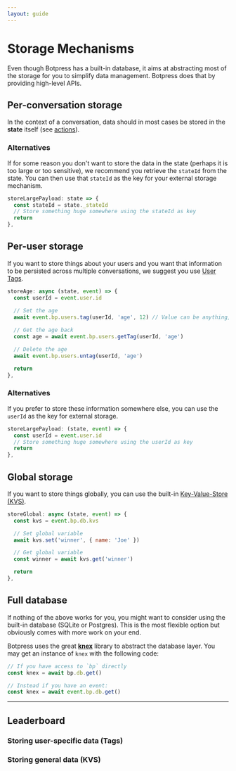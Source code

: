 ```yaml
---
layout: guide
---
```


# Storage Mechanisms

Even though Botpress has a built-in database, it aims at abstracting most of the storage for you to simplify data management. Botpress does that by providing high-level APIs.

## Per-conversation storage

In the context of a conversation, data should in most cases be stored in the **state** itself (see [actions](./actions)).

### Alternatives

If for some reason you don't want to store the data in the state (perhaps it is too large or too sensitive), we recommend you retrieve the `stateId` from the state. You can then use that `stateId` as the key for your external storage mechanism.

```js
storeLargePayload: state => {
  const stateId = state._stateId
  // Store something huge somewhere using the stateId as key
  return
},
```

## Per-user storage

If you want to store things about your users and you want that information to be persisted across multiple conversations, we suggest you use [User Tags](../advanced/tags).

```js
storeAge: async (state, event) => {
  const userId = event.user.id
  
  // Set the age
  await event.bp.users.tag(userId, 'age', 12) // Value can be anything, it will get serialized

  // Get the age back
  const age = await event.bp.users.getTag(userId, 'age')

  // Delete the age
  await event.bp.users.untag(userId, 'age')

  return
},
```

### Alternatives

If you prefer to store these information somewhere else, you can use the `userId` as the key for external storage.

```js
storeLargePayload: (state, event) => {
  const userId = event.user.id
  // Store something huge somewhere using the userId as key
  return
},
```

## Global storage

If you want to store things globally, you can use the built-in [Key-Value-Store (KVS)](../advanced/kvs).

```js
storeGlobal: async (state, event) => {
  const kvs = event.bp.db.kvs

  // Set global variable
  await kvs.set('winner', { name: 'Joe' })

  // Get global variable
  const winner = await kvs.get('winner')

  return
},
```

## Full database

If nothing of the above works for you, you might want to consider using the built-in database (SQLite or Postgres). This is the most flexible option but obviously comes with more work on your end.

Botpress uses the great [**knex**](http://knexjs.org) library to abstract the database layer. You may get an instance of `knex` with the following code:

```js
// If you have access to `bp` directly
const knex = await bp.db.get()

// Instead if you have an event:
const knex = await event.bp.db.get()
```

---

## Leaderboard

### Storing user-specific data (Tags)

### Storing general data (KVS)
